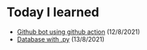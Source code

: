 # Today I learned

- [Github bot using github action](https://github.com/ronnapatp/today-I-learn/tree/main/blog) (12/8/2021)
- [Database with .py]() (13/8/2021)

